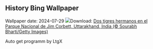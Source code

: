 ## History Bing Wallpaper
Wallpaper date: 2024-07-29
![](https://www.bing.com/th?id=OHR.CorbettTigers_ES-ES3406762791_UHD.jpg&w=1000)Download: [Dos tigres hermanos en el Parque Nacional de Jim Corbett, Uttarakhand, India (© Sourabh Bharti/Getty Images)](https://www.bing.com/th?id=OHR.CorbettTigers_ES-ES3406762791_UHD.jpg)

Auto get programm by LtgX
